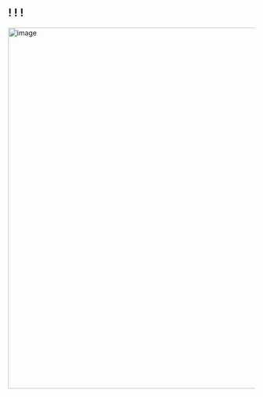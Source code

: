 ## ! ! !
<img width="736" height="736" alt="image" src="https://github.com/user-attachments/assets/e25565c5-b76b-4b9d-bd05-a7505d52b035" />
